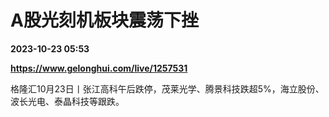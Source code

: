 # A股光刻机板块震荡下挫

**2023-10-23 05:53**

**https://www.gelonghui.com/live/1257531**

格隆汇10月23日丨张江高科午后跌停，茂莱光学、腾景科技跌超5%，海立股份、波长光电、泰晶科技等跟跌。